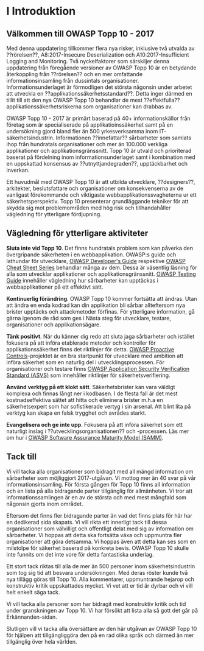 # I Introduktion

## Välkommen till OWASP Topp 10 - 2017

Med denna uppdatering tillkommer flera nya risker, inklusive två utvalda av ??rörelsen??, A8:2017-Insecure Deserialization och A10:2017-Insufficient Logging and Monitoring. Två nyckelfaktorer som särskiljer denna uppdatering från föregående versioner av OWASP Topp 10 är en betydande återkoppling från ??rörelsen?? och en mer omfattande informationsinsamling från dussintals organisationer. Informationsunderlaget är förmodligen det största någonsin under arbetet att utveckla en ??applikationssäkerhetsstandard??. Detta inger därmed en tillit till att den nya OWASP Topp 10 behandlar de mest ??effektfulla?? applikationssäkerhetsriskerna som organisationer kan drabbas av.

OWASP Topp 10 - 2017 är primärt baserad på 40+ informationskällor från företag som är specialiserade på applikatioinssäkerhet samt på en undersökning gjord bland fler än 500 yrkesverksamma inom IT-säkerhetsindustrin. Informationen ??innefattar?? sårbarheter som samlats ihop från hundratals organisationer och mer än 100.000 verkliga applikationer och applikationsgränssnitt. Topp 10 är utvald och prioriterad baserat på fördelning inom informationsunderlaget samt i kombination med en uppskattad konsensus av ??utnyttjandegraden??, upptäckbarhet och inverkan.

Ett huvudmål med OWASP Topp 10 är att utbilda utvecklare, ??designers??, arkitekter, beslutsfattare och organisationer om konsekvenserna av de vanligast förekommande och viktigaste webbapplikationssvagheterna ur ett säkerhetsperspektiv. Topp 10 presenterar grundläggande tekniker för att skydda sig mot problemområden med hög risk och tillhandahåller vägledning för ytterligare fördjupning.

## Vägledning för ytterligare aktiviteter

**Sluta inte vid Topp 10**. Det finns hundratals problem som kan påverka den övergripande säkerheten i en webbapplikation. OWASP:s guide och lathundar för utvecklare, [OWASP Developer's Guide](https://www.owasp.org/index.php/OWASP_Guide_Project) respektive [OWASP Cheat Sheet Series](https://www.owasp.org/index.php/Category:Cheatsheets) behandlar många av dem. Dessa är väsentlig läsning för alla som utvecklar applikationer och applikationsgränssnitt. [OWASP Testing Guide](https://www.owasp.org/index.php/OWASP_Testing_Project) innehåller vägledning hur sårbarheter kan upptäckas i webbapplikationer på ett effektivt sätt.

**Kontinuerlig förändring**. OWASP Topp 10 kommer fortsätta att ändras. Utan att ändra en enda kodrad kan din applikation bli sårbar allteftersom nya brister upptäcks och attackmetoder förfinas. För ytterligare information, gå gärna igenom de råd som ges i Nästa steg för utvecklare, testare, organisationer och applikationsägare.

**Tänk positivt**. När du känner dig redo att sluta jaga sårbarheter och istället fokusera på att införa etablerade metoder och kontroller för applikationssäkerhet finns det riktlinjer för detta. [OWASP Proactive Controls](https://www.owasp.org/index.php/OWASP_Proactive_Controls)-projektet är en bra startpunkt för utvecklare med ambition att införa säkerhet som en naturlig del i utvecklingsprocessen. För organisationer och testare finns [OWASP Application Security Verification Standard (ASVS)](https://www.owasp.org/index.php/ASVS) som innehåller riktlinjer för säkerhetsverifiering.

**Använd verktyg på ett klokt sätt**. Säkerhetsbrister kan vara väldigt komplexa och finnas långt ner i kodbasen. I de flesta fall är det mest kostnadseffektiva sättet att hitta och eliminera brister m.h.a en säkerhetsexpert som har sofistikerade vertyg i sin arsenal. Att blint lita på verktyg kan skapa en falsk trygghet och avrådes starkt.

**Evangelisera och ge inte upp**. Fokusera på att införa säkerhet som ett naturligt inslag i ??utvecklingsorganisationen?? och -processen. Läs mer om hur i [OWASP Software Assurance Maturity Model (SAMM)](https://www.owasp.org/index.php/OWASP_SAMM_Project).

## Tack till

Vi vill tacka alla organisationer som bidragit med all mängd information om sårbarheter som möjliggjort 2017-utgåvan. Vi mottog mer än 40 svar på vår  informationsinsamling. För första gången för Topp 10 finns all information och en lista på alla bidragande parter tillgänglig för allmänheten. Vi tror att informationssamlingen är en av de största och med mest mångfald som någonsin gjorts inom området.

Eftersom det finns fler bidragande parter än vad det finns plats för här har en dedikerad sida skapats. Vi vill rikta ett innerligt tack till dessa organisationer som välvilligt och offentligt delat med sig av information om sårbarheter. Vi hoppas att detta ska fortsätta växa och uppmuntra fler organisationer att göra detsamma. Vi hoppas även att detta kan ses som en milstolpe för säkerhet baserad på konkreta bevis. OWASP Topp 10 skulle inte funnits om det inte vore för detta fantastiska underlag.

Ett stort tack riktas till alla de mer än 500 personer inom säkerhetsindustrin som tog sig tid att besvara undersökningen. Med deras röster kunde två nya tillägg göras till Topp 10. Alla kommentarer, uppmuntrande hejarop och konstruktiv kritik uppskattades mycket. Vi vet att er tid är dyrbar och vi vill helt enkelt säga tack.

Vi vill tacka alla personer som har bidragit med konstruktiv kritik och tid under granskningen av Topp 10. Vi har försökt att lista alla så gott det går på Erkännanden-sidan.

Slutligen vill vi tacka alla översättare av den här utgåvan av OWASP Topp 10 för hjälpen att tillgängliggöra den på en rad olika språk och därmed än mer tillgänglig över hela världen.
